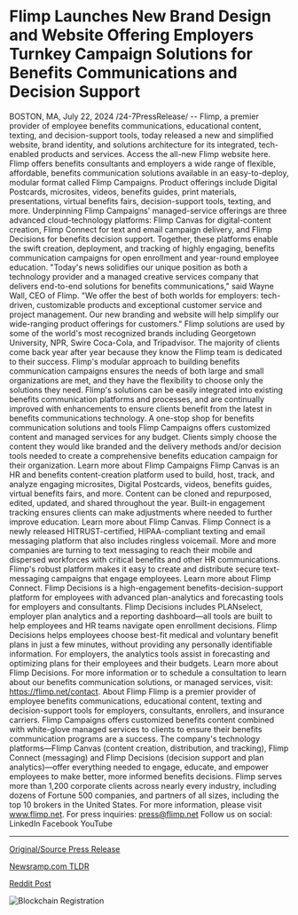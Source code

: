 # Flimp Launches New Brand Design and Website Offering Employers Turnkey Campaign Solutions for Benefits Communications and Decision Support

BOSTON, MA, July 22, 2024 /24-7PressRelease/ -- Flimp, a premier provider of employee benefits communications, educational content, texting, and decision-support tools, today released a new and simplified website, brand identity, and solutions architecture for its integrated, tech-enabled products and services. Access the all-new Flimp website here.  Flimp offers benefits consultants and employers a wide range of flexible, affordable, benefits communication solutions available in an easy-to-deploy, modular format called Flimp Campaigns. Product offerings include Digital Postcards, microsites, videos, benefits guides, print materials, presentations, virtual benefits fairs, decision-support tools, texting, and more. Underpinning Flimp Campaigns' managed-service offerings are three advanced cloud-technology platforms: Flimp Canvas for digital-content creation, Flimp Connect for text and email campaign delivery, and Flimp Decisions for benefits decision support. Together, these platforms enable the swift creation, deployment, and tracking of highly engaging, benefits communication campaigns for open enrollment and year-round employee education.  "Today's news solidifies our unique position as both a technology provider and a managed creative services company that delivers end-to-end solutions for benefits communications," said Wayne Wall, CEO of Flimp. "We offer the best of both worlds for employers: tech-driven, customizable products and exceptional customer service and project management. Our new branding and website will help simplify our wide-ranging product offerings for customers."  Flimp solutions are used by some of the world's most recognized brands including Georgetown University, NPR, Swire Coca-Cola, and Tripadvisor. The majority of clients come back year after year because they know the Flimp team is dedicated to their success. Flimp's modular approach to building benefits communication campaigns ensures the needs of both large and small organizations are met, and they have the flexibility to choose only the solutions they need. Flimp's solutions can be easily integrated into existing benefits communication platforms and processes, and are continually improved with enhancements to ensure clients benefit from the latest in benefits communications technology.   A one-stop shop for benefits communication solutions and tools  Flimp Campaigns offers customized content and managed services for any budget. Clients simply choose the content they would like branded and the delivery methods and/or decision tools needed to create a comprehensive benefits education campaign for their organization. Learn more about Flimp Campaigns   Flimp Canvas is an HR and benefits content-creation platform used to build, host, track, and analyze engaging microsites, Digital Postcards, videos, benefits guides, virtual benefits fairs, and more. Content can be cloned and repurposed, edited, updated, and shared throughout the year. Built-in engagement tracking ensures clients can make adjustments where needed to further improve education. Learn more about Flimp Canvas.  Flimp Connect is a newly released HITRUST-certified, HIPAA-compliant texting and email messaging platform that also includes ringless voicemail. More and more companies are turning to text messaging to reach their mobile and dispersed workforces with critical benefits and other HR communications. Flimp's robust platform makes it easy to create and distribute secure text-messaging campaigns that engage employees. Learn more about Flimp Connect.  Flimp Decisions is a high-engagement benefits-decision-support platform for employees with advanced plan-analytics and forecasting tools for employers and consultants. Flimp Decisions includes PLANselect, employer plan analytics and a reporting dashboard—all tools are built to help employees and HR teams navigate open enrollment decisions. Flimp Decisions helps employees choose best-fit medical and voluntary benefit plans in just a few minutes, without providing any personally identifiable information. For employers, the analytics tools assist in forecasting and optimizing plans for their employees and their budgets. Learn more about Flimp Decisions.  For more information or to schedule a consultation to learn about our benefits communication solutions, or managed services, visit: https://flimp.net/contact.  About Flimp  Flimp is a premier provider of employee benefits communications, educational content, texting and decision-support tools for employers, consultants, enrollers, and insurance carriers. Flimp Campaigns offers customized benefits content combined with white-glove managed services to clients to ensure their benefits communication programs are a success. The company's technology platforms—Flimp Canvas (content creation, distribution, and tracking), Flimp Connect (messaging) and Flimp Decisions (decision support and plan analytics)—offer everything needed to engage, educate, and empower employees to make better, more informed benefits decisions. Flimp serves more than 1,200 corporate clients across nearly every industry, including dozens of Fortune 500 companies, and partners of all sizes, including the top 10 brokers in the United States. For more information, please visit www.flimp.net.  For press inquiries: press@flimp.net  Follow us on social:  LinkedIn  Facebook YouTube 

---

[Original/Source Press Release](https://www.24-7pressrelease.com/press-release/512686/flimp-launches-new-brand-design-and-website-offering-employers-turnkey-campaign-solutions-for-benefits-communications-and-decision-support)
                    

[Newsramp.com TLDR](None) 



[Reddit Post](https://www.reddit.com/r/technology_press/comments/1e981aj/flimp_launches_new_website_and_brand_identity_for/) 



![Blockchain Registration](https://cdn.newsramp.app/24-7PressRelease/qrcode/247/22/seek_svX.webp)
